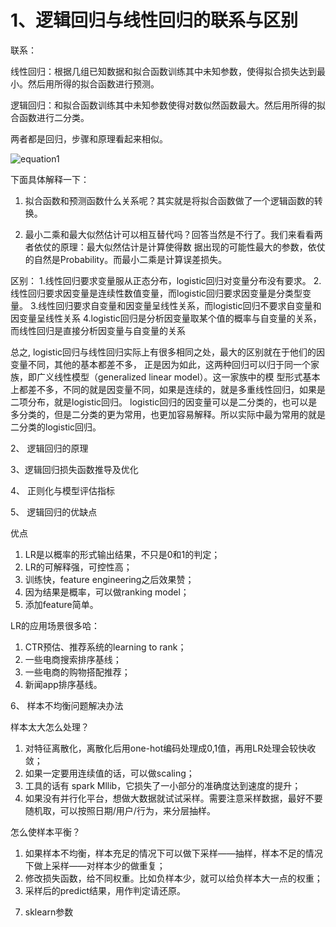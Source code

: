 # 1、逻辑回归与线性回归的联系与区别

联系：

线性回归：根据几组已知数据和拟合函数训练其中未知参数，使得拟合损失达到最小。然后用所得的拟合函数进行预测。 

逻辑回归：和拟合函数训练其中未知参数使得对数似然函数最大。然后用所得的拟合函数进行二分类。 

两者都是回归，步骤和原理看起来相似。

  ![equation1](https://github.com/npk123/Algorithm-datawhale/blob/master/images/Capture.JPG)

下面具体解释一下： 

1. 拟合函数和预测函数什么关系呢？其实就是将拟合函数做了一个逻辑函数的转换。 

2. 最小二乘和最大似然估计可以相互替代吗？回答当然是不行了。我们来看看两者依仗的原理：最大似然估计是计算使得数
据出现的可能性最大的参数，依仗的自然是Probability。而最小二乘是计算误差损失。

区别：
    1.线性回归要求变量服从正态分布，logistic回归对变量分布没有要求。
    2.线性回归要求因变量是连续性数值变量，而logistic回归要求因变量是分类型变量。
    3.线性回归要求自变量和因变量呈线性关系，而logistic回归不要求自变量和因变量呈线性关系
    4.logistic回归是分析因变量取某个值的概率与自变量的关系，而线性回归是直接分析因变量与自变量的关系

总之, logistic回归与线性回归实际上有很多相同之处，最大的区别就在于他们的因变量不同，其他的基本都差不多，
正是因为如此，这两种回归可以归于同一个家族，即广义线性模型（generalized linear model）。这一家族中的模
型形式基本上都差不多，不同的就是因变量不同，如果是连续的，就是多重线性回归，如果是二项分布，就是logistic回归。
logistic回归的因变量可以是二分类的，也可以是多分类的，但是二分类的更为常用，也更加容易解释。所以实际中最为常用的就是二分类的logistic回归。

2、 逻辑回归的原理



3、逻辑回归损失函数推导及优化



4、 正则化与模型评估指标



5、 逻辑回归的优缺点

优点

   1) LR是以概率的形式输出结果，不只是0和1的判定； 
   2) LR的可解释强，可控性高； 
   3) 训练快，feature engineering之后效果赞； 
   4) 因为结果是概率，可以做ranking model； 
   5) 添加feature简单。 
   
LR的应用场景很多哈： 

   1) CTR预估、推荐系统的learning to rank； 
   2) 一些电商搜索排序基线； 
   3) 一些电商的购物搭配推荐； 
   4) 新闻app排序基线。

6、 样本不均衡问题解决办法

样本太大怎么处理？ 

   1) 对特征离散化，离散化后用one-hot编码处理成0,1值，再用LR处理会较快收敛； 
   2) 如果一定要用连续值的话，可以做scaling； 
   3) 工具的话有 spark Mllib，它损失了一小部分的准确度达到速度的提升； 
   4) 如果没有并行化平台，想做大数据就试试采样。需要注意采样数据，最好不要随机取，可以按照日期/用户/行为，来分层抽样。 

怎么使样本平衡？ 

   1) 如果样本不均衡，样本充足的情况下可以做下采样——抽样，样本不足的情况下做上采样——对样本少的做重复； 
   2) 修改损失函数，给不同权重。比如负样本少，就可以给负样本大一点的权重； 
   3) 采样后的predict结果，用作判定请还原。

7.  sklearn参数
